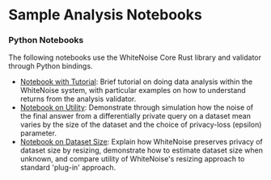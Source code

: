 # Sample Analysis Notebooks

### Python Notebooks 
The following notebooks use the WhiteNoise Core Rust library and validator through Python bindings.

* [Notebook with Tutorial](https://github.com/opendifferentialprivacy/whitenoise-samples/blob/master/analysis/basic_data_analysis.ipynb):  Brief tutorial on doing data analysis within the WhiteNoise system, with particular examples on how to understand returns from the analysis validator.
* [Notebook on Utility](https://github.com/opendifferentialprivacy/whitenoise-samples/analysis/utility_laplace_mean.ipynb): Demonstrate through simulation how the noise of the final answer from a differentially private query on a dataset mean varies by the size of the dataset and the choice of privacy-loss (epsilon) parameter.
* [Notebook on Dataset Size](https://github.com/opendifferentialprivacy/whitenoise-samples/blob/master/analysis/unknown_dataset_size.ipynb):  Explain how WhiteNoise preserves privacy of dataset size by resizing, demonstrate how to estimate dataset size when unknown, and compare utility of WhiteNoise's resizing approach to standard 'plug-in' approach.
